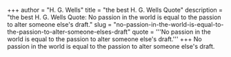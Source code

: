 +++
author = "H. G. Wells"
title = "the best H. G. Wells Quote"
description = "the best H. G. Wells Quote: No passion in the world is equal to the passion to alter someone else's draft."
slug = "no-passion-in-the-world-is-equal-to-the-passion-to-alter-someone-elses-draft"
quote = '''No passion in the world is equal to the passion to alter someone else's draft.'''
+++
No passion in the world is equal to the passion to alter someone else's draft.
